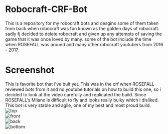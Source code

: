 # Robocraft-CRF-Bot

This is a repository for my robocraft bots and desgins
some of them taken from back when robocraft was fun
known as the golden days of robocraft.
sadly fj decided to delete robocraft and given up any attempts of saving
the game that it was once loved by many.
some of the bot include the time when ROSEFALL was around and many other
robocraft youtubers from 2016 - 2017.
<br>
# Screenshot
This is favorite bot that i've bult yet.
This was in the crf when ROSEFALL reviewed bots from it and no youtube tutorials
on how to build this one, so i decided to look at the video carefully and replicated the build.
Since ROSEFALL's Milano is difficult to fly and looks really bulky which i disliked.
This bot is very stable and agile, one of my best and most proud build.
<br>
![top](/../../../../rabbitfishy/Robocraft-CRF-Bot/blob/main/screenshot/top.PNG)<br>
![front](/../../../../rabbitfishy/Robocraft-CRF-Bot/blob/main/screenshot/front.PNG)<br>
![back](/../../../../rabbitfishy/Robocraft-CRF-Bot/blob/main/screenshot/back.PNG)<br>
![bottom](/../../../../rabbitfishy/Robocraft-CRF-Bot/blob/main/screenshot/bottom.PNG)
